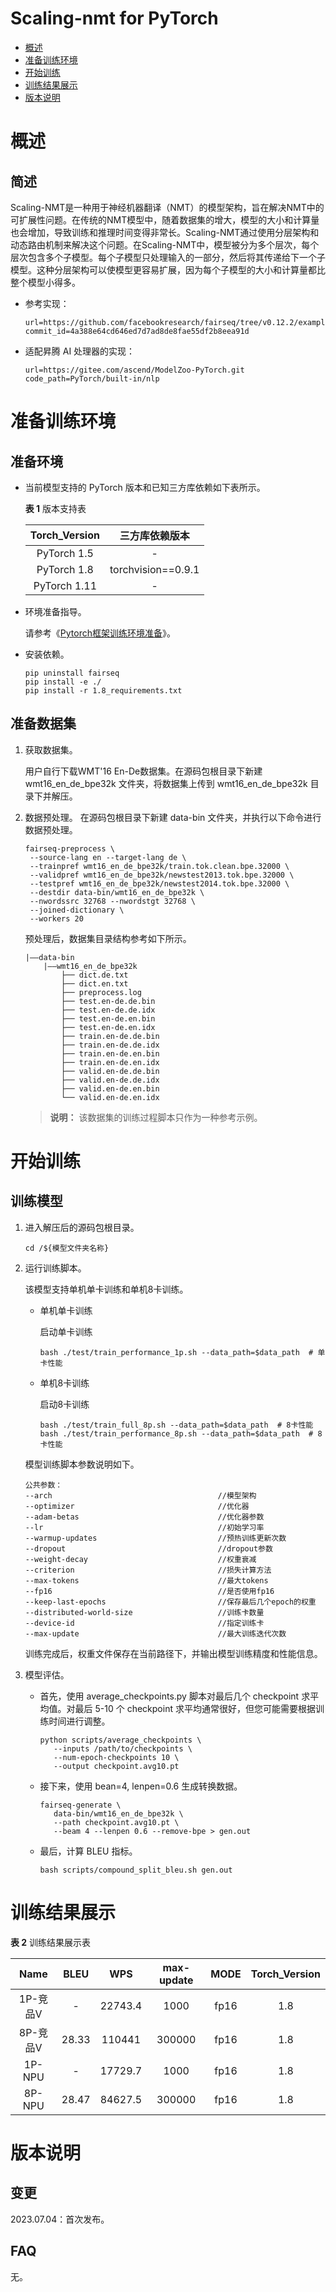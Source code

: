 # Scaling-nmt for PyTorch

-   [概述](概述.md)
-   [准备训练环境](准备训练环境.md)
-   [开始训练](开始训练.md)
-   [训练结果展示](训练结果展示.md)
-   [版本说明](版本说明.md)

# 概述

## 简述

Scaling-NMT是一种用于神经机器翻译（NMT）的模型架构，旨在解决NMT中的可扩展性问题。在传统的NMT模型中，随着数据集的增大，模型的大小和计算量也会增加，导致训练和推理时间变得非常长。Scaling-NMT通过使用分层架构和动态路由机制来解决这个问题。在Scaling-NMT中，模型被分为多个层次，每个层次包含多个子模型。每个子模型只处理输入的一部分，然后将其传递给下一个子模型。这种分层架构可以使模型更容易扩展，因为每个子模型的大小和计算量都比整个模型小得多。

- 参考实现：
  
  ```
  url=https://github.com/facebookresearch/fairseq/tree/v0.12.2/examples/scaling_nmt
  commit_id=4a388e64cd646ed7d7ad8de8fae55df2b8eea91d
  ```
- 适配昇腾 AI 处理器的实现：

    ```
    url=https://gitee.com/ascend/ModelZoo-PyTorch.git
    code_path=PyTorch/built-in/nlp
    ```


# 准备训练环境

## 准备环境

- 当前模型支持的 PyTorch 版本和已知三方库依赖如下表所示。

  **表 1**  版本支持表

  | Torch_Version      | 三方库依赖版本                                 |
  | :--------: | :----------------------------------------------------------: |
  | PyTorch 1.5 | - |
  | PyTorch 1.8 | torchvision==0.9.1 |
  | PyTorch 1.11   | - |

- 环境准备指导。

  请参考《[Pytorch框架训练环境准备](https://www.hiascend.com/document/detail/zh/ModelZoo/pytorchframework/ptes)》。
  
- 安装依赖。

  ```
  pip uninstall fairseq
  pip install -e ./
  pip install -r 1.8_requirements.txt
  ```

## 准备数据集

1. 获取数据集。

   用户自行下载WMT'16 En-De数据集。在源码包根目录下新建 wmt16_en_de_bpe32k 文件夹，将数据集上传到 wmt16_en_de_bpe32k 目录下并解压。
   
2. 数据预处理。
   在源码包根目录下新建 data-bin 文件夹，并执行以下命令进行数据预处理。
   ```
   fairseq-preprocess \
    --source-lang en --target-lang de \
    --trainpref wmt16_en_de_bpe32k/train.tok.clean.bpe.32000 \
    --validpref wmt16_en_de_bpe32k/newstest2013.tok.bpe.32000 \
    --testpref wmt16_en_de_bpe32k/newstest2014.tok.bpe.32000 \
    --destdir data-bin/wmt16_en_de_bpe32k \
    --nwordssrc 32768 --nwordstgt 32768 \
    --joined-dictionary \
    --workers 20
   ```
   预处理后，数据集目录结构参考如下所示。
    ```
    |——data-bin
        |——wmt16_en_de_bpe32k
            ├── dict.de.txt
            ├── dict.en.txt
            ├── preprocess.log
            ├── test.en-de.de.bin
            ├── test.en-de.de.idx
            ├── test.en-de.en.bin
            ├── test.en-de.en.idx
            ├── train.en-de.de.bin
            ├── train.en-de.de.idx
            ├── train.en-de.en.bin
            ├── train.en-de.en.idx
            ├── valid.en-de.de.bin
            ├── valid.en-de.de.idx
            ├── valid.en-de.en.bin
            └── valid.en-de.en.idx
    ```
   > **说明：** 
   >该数据集的训练过程脚本只作为一种参考示例。


# 开始训练

## 训练模型

1. 进入解压后的源码包根目录。

   ```
   cd /${模型文件夹名称} 
   ```

2. 运行训练脚本。

   该模型支持单机单卡训练和单机8卡训练。

   - 单机单卡训练

     启动单卡训练

     ```
     bash ./test/train_performance_1p.sh --data_path=$data_path  # 单卡性能
     ```

   - 单机8卡训练

     启动8卡训练

     ```
     bash ./test/train_full_8p.sh --data_path=$data_path  # 8卡性能
     bash ./test/train_performance_8p.sh --data_path=$data_path  # 8卡性能
     ```

   模型训练脚本参数说明如下。

      ```
      公共参数：
      --arch                                     //模型架构
      --optimizer                                //优化器
      --adam-betas                               //优化器参数
      --lr                                       //初始学习率
      --warmup-updates                           //预热训练更新次数
      --dropout                                  //dropout参数
      --weight-decay                             //权重衰减
      --criterion                                //损失计算方法
      --max-tokens                               //最大tokens
      --fp16                                     //是否使用fp16
      --keep-last-epochs                         //保存最后几个epoch的权重
      --distributed-world-size                   //训练卡数量
      --device-id                                //指定训练卡
      --max-update                               //最大训练迭代次数
      ```
    
   训练完成后，权重文件保存在当前路径下，并输出模型训练精度和性能信息。

3. 模型评估。
   - 首先，使用 average_checkpoints.py 脚本对最后几个 checkpoint 求平均值。对最后 5-10 个 checkpoint 求平均通常很好，但您可能需要根据训练时间进行调整。
     ```
     python scripts/average_checkpoints \
        --inputs /path/to/checkpoints \
        --num-epoch-checkpoints 10 \
        --output checkpoint.avg10.pt
     ```
  
   - 接下来，使用 bean=4, lenpen=0.6 生成转换数据。
     ```
     fairseq-generate \
        data-bin/wmt16_en_de_bpe32k \
        --path checkpoint.avg10.pt \
        --beam 4 --lenpen 0.6 --remove-bpe > gen.out
     ```

   - 最后，计算 BLEU 指标。
     ```
     bash scripts/compound_split_bleu.sh gen.out
     ```

# 训练结果展示

**表 2**  训练结果展示表

|  Name  | BLEU  | WPS | max-update | MODE | Torch_Version |
| :----: | :---: | :--: |:----: | :--: | :--: |
| 1P-竞品V |   -   | 22743.4 | 1000 | fp16 | 1.8 |
| 8P-竞品V | 28.33 | 110441 | 300000 | fp16 | 1.8 |
| 1P-NPU |   -   | 17729.7 | 1000 | fp16 | 1.8 |
| 8P-NPU | 28.47 | 84627.5 | 300000 | fp16 | 1.8 |

# 版本说明

## 变更

2023.07.04：首次发布。

## FAQ

无。
